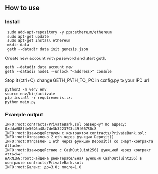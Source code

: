 ## How to use
### Install

```shell
 sudo add-apt-repository -y ppa:ethereum/ethereum
 sudo apt-get update
 sudo apt-get install ethereum
 mkdir data
 geth --datadir data init genesis.json
```
Create new account with password and start geth:
```shell
geth --datadir data account new
geth --datadir node1 --unlock "<address>" console
```
Stop it (ctrl+C), change GETH_PATH_TO_IPC in config.py to your IPC url
```shell
python3 -m venv env
source env/bin/activate
pip install -r requirements.txt
python main.py
```
### Example output
```shell
INFO:root:contracts/PrivateBank.sol развернут по адресу: 0xdda608f4e5626a48a7de3b3223793c49f66780c8
INFO:root:Взаимодействуем с контрактом contracts/PrivateBank.sol:
INFO:root:Отправлено 2 eth через функцию Deposit()
INFO:root:Отправлен 1 eth через функцию Deposit() со смарт-контракта Attacker
INFO:root:Взаимодействие с CashOut(uint256) функцией через контракт Attacker
WARNING:root:Найдена реентерабельная функция CashOut(uint256) в контракте contracts/PrivateBank.sol:
INFO:root:Баланс: до=3.0; после=1.0
```